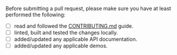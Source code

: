 Before submitting a pull request, please make sure you have at least performed the following:

 - [ ] read and followed the [CONTRIBUTING.md](https://github.com/edcarroll/ng2-semantic-ui/blob/master/CONTRIBUTING.md#) guide.
 - [ ] linted, built and tested the changes locally.
 - [ ] added/updated any applicable API documentation.
 - [ ] added/updated any applicable demos.
